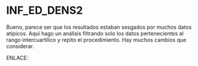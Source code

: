 # INF_ED_DENS2

Bueno, parece ser que los resultados estaban sesgados por muchos datos atípicos. Aquí hago un análisis filtrando solo los datos pertenecientes al rango intercuartílico y repito el procedimiento. Hay muchos cambios que considerar.

ENLACE:
